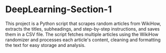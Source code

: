 # DeepLearning-Section-1
This project is a Python script that scrapes random articles from WikiHow, extracts the titles, subheadings, and step-by-step instructions, and saves them in a CSV file. The script fetches multiple articles using the WikiHow randomizer and processes each article's content, cleaning and formatting the text for easy storage and analysis.
